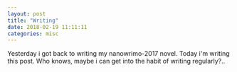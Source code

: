 ```yaml
---
layout: post
title: "Writing"
date: 2018-02-19 11:11:11
categories: misc
---
```


Yesterday i got back to writing my nanowrimo-2017 novel. Today i'm writing this
post. Who knows, maybe i can get into the habit of writing regularly?..
